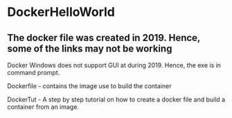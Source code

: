 # DockerHelloWorld
## The docker file was created in 2019. Hence, some of the links may not be working 

Docker Windows does not support GUI at during 2019. Hence, the exe is in command prompt. 

Dockerfile - contains the image use to build the container 

DockerTut - A step by step tutorial on how to create a docker file and build a container from an image. 
